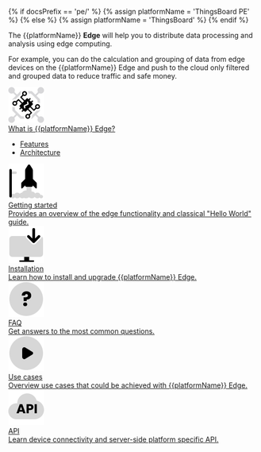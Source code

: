{% if docsPrefix == 'pe/' %}
{% assign platformName = 'ThingsBoard PE' %}
{% else %}
{% assign platformName = 'ThingsBoard' %}
{% endif %}

The {{platformName}} **Edge** will help you to distribute data processing and analysis using edge computing.

For example, you can do the calculation and grouping of data from edge devices on the {{platformName}} Edge and push to the cloud only filtered and grouped data to reduce traffic and safe money.

<div class="doc-features row mt-4">
    <div class="col-12 col-sm-6 col-lg col-xxl-6 col-4xl mb-4">
        <a class="feature-card" href="/docs/{{docsPrefix}}edge/getting-started-guides/what-is-edge/">
            <img class="feature-logo" src="/images/feature-logo/edge-logo.svg"/>
            <div class="feature-title">What is {{platformName}} Edge?</div>
            <div class="feature-text">
                <ul>
                    <li>Features</li>
                    <li>Architecture</li>
                </ul>
            </div>
        </a>
    </div>
    <div class="col-12 col-sm-6 col-lg col-xxl-6 col-4xl mb-4">
        <a class="feature-card" href="/docs/{{docsPrefix}}edge/getting-started/">
            <img class="feature-logo" src="/images/feature-logo/getting-started.svg"/>
            <div class="feature-title">Getting started</div>
            <div class="feature-text">
                Provides an overview of the edge functionality and classical "Hello World" guide.
            </div>
        </a>
    </div>
    <div class="col-12 col-sm-6 col-lg col-xxl-6 col-4xl mb-4">
        <a class="feature-card" href="/docs/user-guide/install/{{docsPrefix}}edge/installation-options/">
            <img class="feature-logo" src="/images/feature-logo/install.svg"/>
            <div class="feature-title">Installation</div>
            <div class="feature-text">
                Learn how to install and upgrade {{platformName}} Edge.
            </div>
        </a>
    </div>
    <div class="col-12 col-sm-6 col-lg col-xxl-6 col-4xl mb-4">
        <a class="feature-card" href="/docs/{{docsPrefix}}edge/faq/">
            <img class="feature-logo" src="/images/feature-logo/faq.svg"/>
            <div class="feature-title">FAQ</div>
            <div class="feature-text">
                Get answers to the most common questions.
            </div>
        </a>
    </div>
    <div class="w-100"></div>
    <div class="col-12 col-sm-6 mb-4">
        <a class="feature-card" href="/docs/{{docsPrefix}}edge/use-cases/overview/">
            <img class="feature-logo" src="/images/feature-logo/tutorials.svg"/>
            <div class="feature-title">Use cases</div>
            <div class="feature-text">
                Overview use cases that could be achieved with {{platformName}} Edge.
            </div>
        </a>
    </div>
    <div class="col-12 col-sm-6 mb-4">
        <a class="feature-card" href="/docs/{{docsPrefix}}edge/api/">
            <img class="feature-logo" src="/images/feature-logo/api.svg"/>
            <div class="feature-title">API</div>
            <div class="feature-text">
                Learn device connectivity and server-side platform specific API.
            </div>
        </a>
    </div>
</div>
